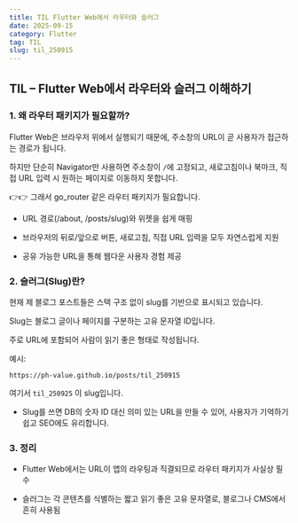 ```yaml
---
title: TIL Flutter Web에서 라우터와 슬러그
date: 2025-09-15
category: Flutter
tag: TIL
slug: til_250915
---
```


## TIL – Flutter Web에서 라우터와 슬러그 이해하기

### 1. 왜 라우터 패키지가 필요할까?

Flutter Web은 브라우저 위에서 실행되기 때문에, 주소창의 URL이 곧 사용자가 접근하는 경로가 됩니다.

하지만 단순히 Navigator만 사용하면 주소창이 `/`에 고정되고, 새로고침이나 북마크, 직접 URL 입력 시 원하는 페이지로 이동하지 못합니다.

👉👉 그래서 go_router 같은 라우터 패키지가 필요합니다.

- URL 경로(/about, /posts/slug)와 위젯을 쉽게 매핑

- 브라우저의 뒤로/앞으로 버튼, 새로고침, 직접 URL 입력을 모두 자연스럽게 지원

- 공유 가능한 URL을 통해 웹다운 사용자 경험 제공

### 2. 슬러그(Slug)란?

현재 제 블로그 포스트들은 스택 구조 없이 slug를 기반으로 표시되고 있습니다.

Slug는 블로그 글이나 페이지를 구분하는 고유 문자열 ID입니다.

주로 URL에 포함되어 사람이 읽기 좋은 형태로 작성됩니다.

예시:

`https://ph-value.github.io/posts/til_250915`

여기서 `til_250925` 이 slug입니다.

- Slug를 쓰면 DB의 숫자 ID 대신 의미 있는 URL을 만들 수 있어,
  사용자가 기억하기 쉽고 SEO에도 유리합니다.

### 3. 정리

- Flutter Web에서는 URL이 앱의 라우팅과 직결되므로 라우터 패키지가 사실상 필수

- 슬러그는 각 콘텐츠를 식별하는 짧고 읽기 좋은 고유 문자열로, 블로그나 CMS에서 흔히 사용됨

